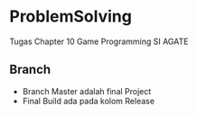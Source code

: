 # ProblemSolving
Tugas Chapter 10 Game Programming SI AGATE

## Branch
- Branch Master adalah final Project
- Final Build ada pada kolom Release
